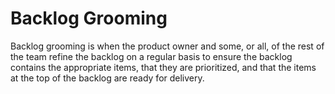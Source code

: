 # Backlog Grooming


Backlog grooming is when the product owner and some, or all, of the rest
of the team refine the backlog on a regular basis to ensure the backlog
contains the appropriate items, that they are prioritized, and that the
items at the top of the backlog are ready for delivery.

